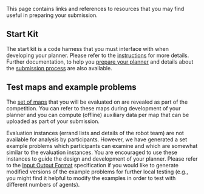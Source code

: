 This page contains links and references to resources that you may find useful in preparing your submission. 

## Start Kit

The start kit is a code harness that you must interface with when developing your planner. Please refer to the [instructions](https://github.com/MAPF-Competition/Start-Kit/blob/main/README.md) for more details. Further documentation, to help you [prepare your planner](https://github.com/MAPF-Competition/Start-Kit/blob/main/Prepare_Your_Planner.md) and details about the [submission process](https://github.com/MAPF-Competition/Start-Kit/blob/main/Submission_Instruction.md) are also available.

## Test maps and example problems

The [set of maps](https://github.com/MAPF-Competition/Start-Kit/tree/main/example_problems) that you will be evaluated on are revealed as part of the competition. You can refer to these maps during development of your planner and you can compute (offline) auxiliary data per map that can be uploaded as part of your submission. 

Evaluation instances (errand lists and details of the robot team) are not available for analysis by participants. However, we have generated a set example problems which participants can examine and which are somewhat similar to the evaluation instances. You are encouraged to use these instances to guide the design and development of your planner.  Please refer to the [Input Output Format](https://github.com/MAPF-Competition/Start-Kit/blob/main/Input_Output_Format.md) specification if you would like to generate modified versions of the example problems for further local testing (e.g., you might find it helpful to modify the examples in order to test with different numbers of agents).
